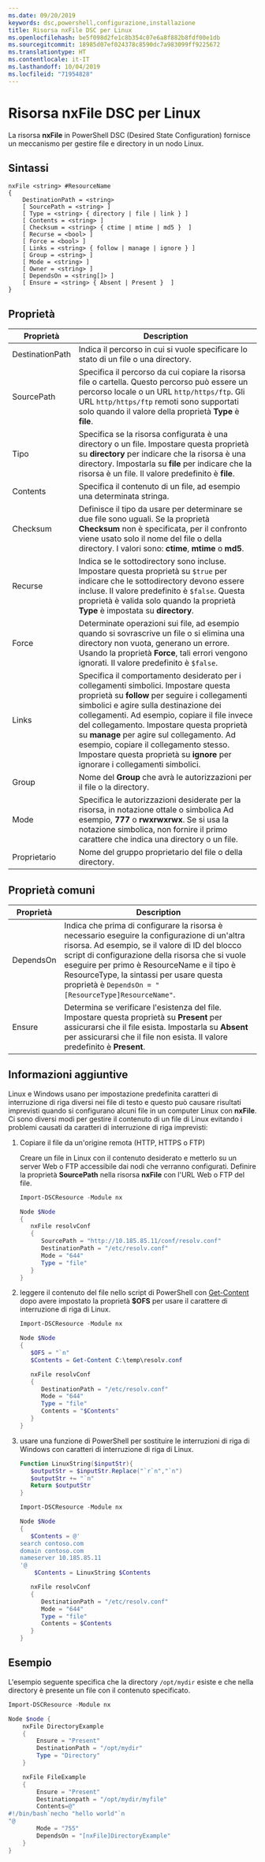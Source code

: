 ```yaml
---
ms.date: 09/20/2019
keywords: dsc,powershell,configurazione,installazione
title: Risorsa nxFile DSC per Linux
ms.openlocfilehash: be5f098d2fe1c8b354c07e6a8f882b8fdf00e1db
ms.sourcegitcommit: 18985d07ef024378c8590dc7a983099ff9225672
ms.translationtype: HT
ms.contentlocale: it-IT
ms.lasthandoff: 10/04/2019
ms.locfileid: "71954828"
---
```

# <a name="dsc-for-linux-nxfile-resource"></a>Risorsa nxFile DSC per Linux

La risorsa **nxFile** in PowerShell DSC (Desired State Configuration) fornisce un meccanismo per gestire file e directory in un nodo Linux.

## <a name="syntax"></a>Sintassi

```Syntax
nxFile <string> #ResourceName
{
    DestinationPath = <string>
    [ SourcePath = <string> ]
    [ Type = <string> { directory | file | link } ]
    [ Contents = <string> ]
    [ Checksum = <string> { ctime | mtime | md5 }  ]
    [ Recurse = <bool> ]
    [ Force = <bool> ]
    [ Links = <string> { follow | manage | ignore } ]
    [ Group = <string> ]
    [ Mode = <string> ]
    [ Owner = <string> ]
    [ DependsOn = <string[]> ]
    [ Ensure = <string> { Absent | Present }  ]
}
```

## <a name="properties"></a>Proprietà

|Proprietà |Description |
|---|---|
|DestinationPath |Indica il percorso in cui si vuole specificare lo stato di un file o una directory. |
|SourcePath |Specifica il percorso da cui copiare la risorsa file o cartella. Questo percorso può essere un percorso locale o un URL `http/https/ftp`. Gli URL `http/https/ftp` remoti sono supportati solo quando il valore della proprietà **Type** è **file**. |
|Tipo |Specifica se la risorsa configurata è una directory o un file. Impostare questa proprietà su **directory** per indicare che la risorsa è una directory. Impostarla su **file** per indicare che la risorsa è un file. Il valore predefinito è **file**. |
|Contents |Specifica il contenuto di un file, ad esempio una determinata stringa. |
|Checksum |Definisce il tipo da usare per determinare se due file sono uguali. Se la proprietà **Checksum** non è specificata, per il confronto viene usato solo il nome del file o della directory. I valori sono: **ctime**, **mtime** o **md5**. |
|Recurse |Indica se le sottodirectory sono incluse. Impostare questa proprietà su `$true` per indicare che le sottodirectory devono essere incluse. Il valore predefinito è `$false`. Questa proprietà è valida solo quando la proprietà **Type** è impostata su **directory**. |
|Force |Determinate operazioni sui file, ad esempio quando si sovrascrive un file o si elimina una directory non vuota, generano un errore. Usando la proprietà **Force**, tali errori vengono ignorati. Il valore predefinito è `$false`. |
|Links |Specifica il comportamento desiderato per i collegamenti simbolici. Impostare questa proprietà su **follow** per seguire i collegamenti simbolici e agire sulla destinazione dei collegamenti. Ad esempio, copiare il file invece del collegamento. Impostare questa proprietà su **manage** per agire sul collegamento. Ad esempio, copiare il collegamento stesso. Impostare questa proprietà su **ignore** per ignorare i collegamenti simbolici. |
|Group |Nome del **Group** che avrà le autorizzazioni per il file o la directory. |
|Mode |Specifica le autorizzazioni desiderate per la risorsa, in notazione ottale o simbolica Ad esempio, **777** o **rwxrwxrwx**. Se si usa la notazione simbolica, non fornire il primo carattere che indica una directory o un file. |
|Proprietario |Nome del gruppo proprietario del file o della directory. |

## <a name="common-properties"></a>Proprietà comuni

|Proprietà |Description |
|---|---|
|DependsOn |Indica che prima di configurare la risorsa è necessario eseguire la configurazione di un'altra risorsa. Ad esempio, se il valore di ID del blocco script di configurazione della risorsa che si vuole eseguire per primo è ResourceName e il tipo è ResourceType, la sintassi per usare questa proprietà è `DependsOn = "[ResourceType]ResourceName"`. |
|Ensure |Determina se verificare l'esistenza del file. Impostare questa proprietà su **Present** per assicurarsi che il file esista. Impostarla su **Absent** per assicurarsi che il file non esista. Il valore predefinito è **Present**. |

## <a name="additional-information"></a>Informazioni aggiuntive

Linux e Windows usano per impostazione predefinita caratteri di interruzione di riga diversi nei file di testo e questo può causare risultati imprevisti quando si configurano alcuni file in un computer Linux con **nxFile**. Ci sono diversi modi per gestire il contenuto di un file di Linux evitando i problemi causati da caratteri di interruzione di riga imprevisti:

1. Copiare il file da un'origine remota (HTTP, HTTPS o FTP)

   Creare un file in Linux con il contenuto desiderato e metterlo su un server Web o FTP accessibile dai nodi che verranno configurati. Definire la proprietà **SourcePath** nella risorsa **nxFile** con l'URL Web o FTP del file.

   ```powershell
   Import-DSCResource -Module nx

   Node $Node
   {
      nxFile resolvConf
      {
         SourcePath = "http://10.185.85.11/conf/resolv.conf"
         DestinationPath = "/etc/resolv.conf"
         Mode = "644"
         Type = "file"
      }
   }
   ```

1. leggere il contenuto del file nello script di PowerShell con [Get-Content](https://technet.microsoft.com/library/hh849787.aspx) dopo avere impostato la proprietà **$OFS** per usare il carattere di interruzione di riga di Linux.

   ```powershell
   Import-DSCResource -Module nx

   Node $Node
   {
      $OFS = "`n"
      $Contents = Get-Content C:\temp\resolv.conf

      nxFile resolvConf
      {
         DestinationPath = "/etc/resolv.conf"
         Mode = "644"
         Type = "file"
         Contents = "$Contents"
      }
   }
   ```

1. usare una funzione di PowerShell per sostituire le interruzioni di riga di Windows con caratteri di interruzione di riga di Linux.

   ```powershell
   Function LinuxString($inputStr){
      $outputStr = $inputStr.Replace("`r`n","`n")
      $outputStr += "`n"
      Return $outputStr
   }

   Import-DSCResource -Module nx

   Node $Node
   {
      $Contents = @'
   search contoso.com
   domain contoso.com
   nameserver 10.185.85.11
   '@
       $Contents = LinuxString $Contents

      nxFile resolvConf
      {
         DestinationPath = "/etc/resolv.conf"
         Mode = "644"
         Type = "file"
         Contents = $Contents
      }
   }
   ```

## <a name="example"></a>Esempio

L'esempio seguente specifica che la directory `/opt/mydir` esiste e che nella directory è presente un file con il contenuto specificato.

```powershell
Import-DSCResource -Module nx

Node $node {
    nxFile DirectoryExample
    {
        Ensure = "Present"
        DestinationPath = "/opt/mydir"
        Type = "Directory"
    }

    nxFile FileExample
    {
        Ensure = "Present"
        Destinationpath = "/opt/mydir/myfile"
        Contents=@"
#!/bin/bash`necho "hello world"`n
"@
        Mode = "755"
        DependsOn = "[nxFile]DirectoryExample"
    }
}
```